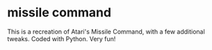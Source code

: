 # missile command
This is a recreation of Atari's Missile Command, with a few additional tweaks. Coded with Python.  Very fun!
